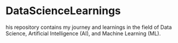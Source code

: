# DataScienceLearnings
his repository contains my journey and learnings in the field of Data Science, Artificial Intelligence (AI), and Machine Learning (ML). 
